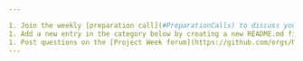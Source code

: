 ```yaml
---

1. Join the weekly [preparation call](#PreparationCalls) to discuss your idea
1. Add a new entry in the category below by creating a new README.md file in subfolder in projects folder, and copying contents of [project description template](Projects/Template/README.md) file into it. [See detailed instructions here](https://na-mic.github.io/ProjectWeek/PW27_2018_Boston/Projects/).
1. Post questions on the [Project Week forum](https://github.com/orgs/NA-MIC/teams/pw27/discussions), our communication mechanism as of PW27.
---
```

